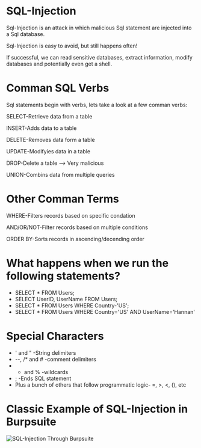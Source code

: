 # SQL-Injection
Sql-Injection is an attack in which malicious Sql statement are injected into a Sql database.

Sql-Injection is easy to avoid, but still happens often!

If successful, we can read sensitive databases, extract information, modify databases and potentially even get a shell.

# Comman SQL Verbs
Sql statements begin with verbs, lets take a look at a few comman verbs:

SELECT-Retrieve data from a table

INSERT-Adds data to a table

DELETE-Removes data form a table

UPDATE-Modifyies data in a table

DROP-Delete a table --> Very malicious

UNION-Combins data from multiple queries

# Other Comman Terms 
WHERE-Filters records based on specific condation

AND/OR/NOT-Filter records based on multiple conditions

ORDER BY-Sorts records in ascending/decending order

# What happens when we run the following statements?
* SELECT * FROM Users;
* SELECT UserID, UserName FROM Users;
* SELECT * FROM Users WHERE Country-'US';
* SELECT * FROM Users WHERE Country='US' AND UserName='Hannan'

# Special Characters
* ' and " -String delimiters
* --, /* and # -comment delimiters
* * and % -wildcards
* ; -Ends SQL statement
* Plus a bunch of others that follow programmatic logic- =, >, <, (), etc

# Classic Example of SQL-Injection in Burpsuite
![SQL-Injection Through Burpsuite](https://user-images.githubusercontent.com/52100180/74090717-6cf6fb80-4ad0-11ea-83c1-bab743242f01.png)


